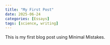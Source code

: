 ```yaml
---
title: "My First Post"
date: 2025-06-24
categories: [Essays]
tags: [science, writing]
---
```


This is my first blog post using Minimal Mistakes.

